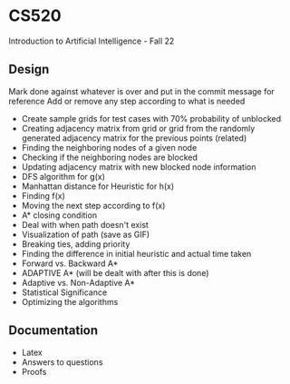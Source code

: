# CS520
Introduction to Artificial Intelligence - Fall 22

## Design

Mark done against whatever is over and put in the commit message for reference
Add or remove any step according to what is needed

- Create sample grids for test cases with 70% probability of unblocked
- Creating adjacency matrix from grid or grid from the randomly generated adjacency matrix for the previous points (related)
- Finding the neighboring nodes of a given node
- Checking if the neighboring nodes are blocked
- Updating adjacency matrix with new blocked node information
- DFS algorithm for g(x)
- Manhattan distance for Heuristic for h(x)
- Finding f(x)
- Moving the next step according to f(x)
- A* closing condition
- Deal with when path doesn't exist
- Visualization of path (save as GIF)
- Breaking ties, adding priority
- Finding the difference in initial heuristic and actual time taken
- Forward vs. Backward A*
- ADAPTIVE A* (will be dealt with after this is done)
- Adaptive vs. Non-Adaptive A*
- Statistical Significance
- Optimizing the algorithms

## Documentation
- Latex
- Answers to questions
- Proofs
